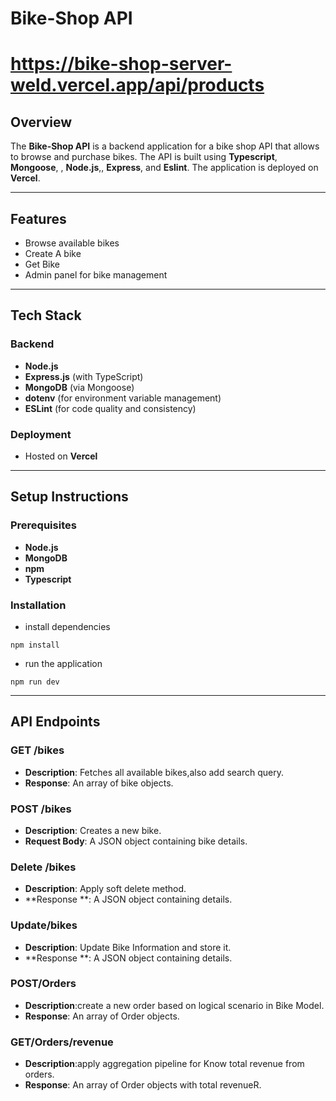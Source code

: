 # Bike-Shop API

# https://bike-shop-server-weld.vercel.app/api/products

## Overview

The **Bike-Shop API** is a backend application for a bike shop API that allows to browse and purchase bikes. The API is built using **Typescript**, **Mongoose**, , **Node.js**,, **Express**, and **Eslint**. The application is deployed on **Vercel**.

---

## Features

- Browse available bikes
- Create A bike
- Get Bike
- Admin panel for bike management

---

## Tech Stack

### Backend

- **Node.js**
- **Express.js** (with TypeScript)
- **MongoDB** (via Mongoose)
- **dotenv** (for environment variable management)
- **ESLint** (for code quality and consistency)

### Deployment

- Hosted on **Vercel**

---

## Setup Instructions

### Prerequisites

- **Node.js**
- **MongoDB**
- **npm**
- **Typescript**

### Installation

- install dependencies

```
npm install
```

- run the application

```
npm run dev
```

---

## API Endpoints

### GET /bikes

- **Description**: Fetches all available bikes,also add search query.
- **Response**: An array of bike objects.

### POST /bikes

- **Description**: Creates a new bike.
- **Request Body**: A JSON object containing bike details.

### Delete /bikes

- **Description**: Apply soft delete method.
- **Response **: A JSON object containing details.

### Update/bikes

- **Description**: Update Bike Information and store it.
- **Response **: A JSON object containing details.

### POST/Orders

- **Description**:create a new order based on logical scenario in Bike Model.
- **Response**: An array of Order objects.

### GET/Orders/revenue

- **Description**:apply aggregation pipeline for Know total revenue from orders.
- **Response**: An array of Order objects with total revenueR.
